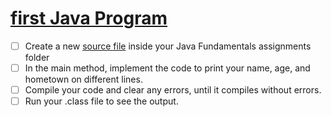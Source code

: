 # [first Java Program](https://login.codingdojo.com/m/315/9299/62834)


- [ ] Create a new [source file](Main.java) inside your Java Fundamentals assignments folder
- [ ] In the main method, implement the code to print your name, age, and hometown on different lines.
- [ ] Compile your code and clear any errors, until it compiles without errors.
- [ ] Run your .class file to see the output.